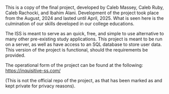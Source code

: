This is a copy of the final project, developed by Caleb Massey, Caleb Ruby, Caleb Rachocki, and Ibahim Alani.
Development of the project took place from the August, 2024 and lasted until April, 2025. What is seen here is the culmination of our skills developed in our college educations.

The ISS is meant to serve as an quick, free, and simple to use alternative to many other pre-existing study applications.
This project is meant to be run on a server, as well as have access to an SQL database to store user data.
This version of the project is functional, should the requirements be provided.

The operational form of the project can be found at the following:
https://inquisitive-ss.com/


(This is not the official repo of the project, as that has been marked as and kept private for privacy reasons).

